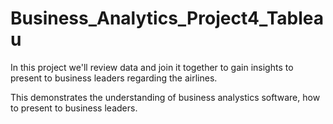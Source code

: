 # Business_Analytics_Project4_Tableau
In this project we'll review data and join it together to gain insights to present to business leaders regarding the airlines. 

This demonstrates the understanding of business analystics software, how to present to business leaders.
